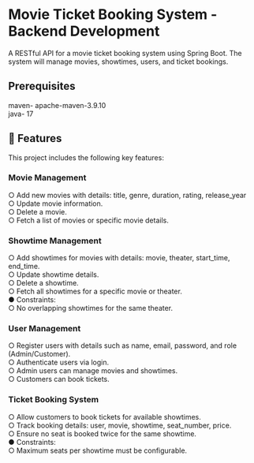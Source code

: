 # Movie Ticket Booking System - Backend Development
A RESTful API for a movie ticket booking system using Spring Boot. The system will manage movies, showtimes, users, and ticket bookings. 

## Prerequisites
maven- apache-maven-3.9.10  
java- 17

## 🚀 Features
This project includes the following key features:
### Movie Management
○	Add new movies with details: title, genre, duration, rating, release_year  
○	Update movie information.   
○	Delete a movie.   
○	Fetch a list of movies or specific movie details.   
### Showtime Management
○	Add showtimes for movies with details: movie, theater, start_time, end_time.   
○	Update showtime details.   
○	Delete a showtime.    
○	Fetch all showtimes for a specific movie or theater.   
●	Constraints:   
○	No overlapping showtimes for the same theater.   
### User Management
○	Register users with details such as name, email, password, and role (Admin/Customer).   
○	Authenticate users via login.   
○	Admin users can manage movies and showtimes.   
○	Customers can book tickets.
### Ticket Booking System
○	Allow customers to book tickets for available showtimes.    
○	Track booking details: user, movie, showtime, seat_number, price.    
○	Ensure no seat is booked twice for the same showtime.    
●	Constraints:    
○	Maximum seats per showtime must be configurable.    
